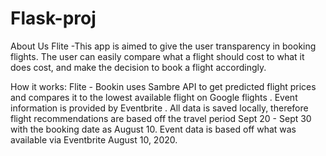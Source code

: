 # Flask-proj
About Us 
Flite -This app is aimed to give the user transparency in booking flights. The user can easily compare what a flight should cost to what it does cost, and make the decision to book a flight accordingly.

How it works:
Flite - Bookin uses Sambre API to get predicted flight prices and compares it to the lowest available flight on Google flights . Event information is provided by Eventbrite . All data is saved locally, therefore flight recommendations are based off the travel period Sept 20 - Sept 30 with the booking date as August 10. Event data is based off what was available via Eventbrite August 10, 2020.
